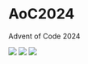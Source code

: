 # AoC2024
Advent of Code 2024


<!--- advent_readme_stars table --->


![](https://img.shields.io/badge/day%20📅-6-blue) ![](https://img.shields.io/badge/stars%20⭐-6-yellow) ![](https://img.shields.io/badge/days%20completed-3-red)